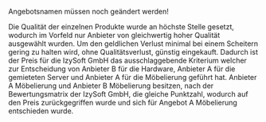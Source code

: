 Angebotsnamen müssen noch geändert werden!

Die Qualität der einzelnen Produkte wurde an höchste Stelle gesetzt, wodurch im Vorfeld nur Anbieter von gleichwertig hoher Qualität ausgewählt wurden.
Um den geldlichen Verlust minimal bei einem Scheitern gering zu halten wird, ohne Qualitätsverlust, günstig eingekauft.
Dadurch ist der Preis für die IzySoft GmbH das ausschlaggebende Kriterium welcher zur Entscheidung von Anbieter B für die Hardware, 
Anbieter A für die gemieteten Server und Anbieter A für die Möbelierung geführt hat.
Anbieter A Möbelierung und Anbieter B Möbelierung besitzen, nach der Bewertungsmatrix der IzySoft GmbH, die gleiche Punktzahl, wodurch 
auf den Preis zurückgegriffen wurde und sich für Angebot A Möbelierung entschieden wurde.
